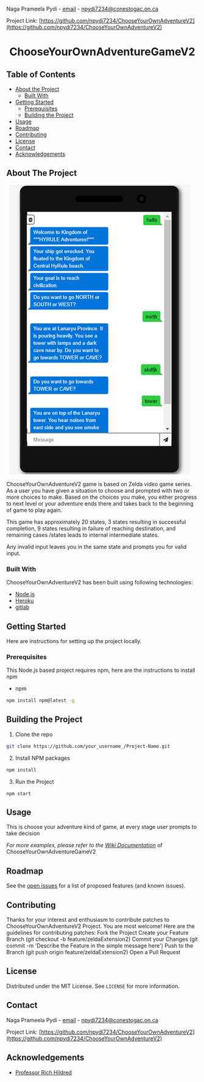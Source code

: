 <!--
*** Thanks for checking out ChooseYourOwnAdventureV2 README! 
-->

Naga Prameela Pydi - [email](https://outlook.office.com/mail/inbox) - npydi7234@conestogac.on.ca

Project Link: [https://github.com/npydi7234/ChooseYourOwnAdventureV2](https://github.com/npydi7234/ChooseYourOwnAdventureV2)

<!-- Project Title -->
<h1 align="center">ChooseYourOwnAdventureGameV2</h1>


<!-- TABLE OF CONTENTS -->
## Table of Contents

* [About the Project](#about-the-project)
  * [Built With](#built-with)
* [Getting Started](#getting-started)
  * [Prerequisites](#prerequisites)
  * [Building the Project](#building-the-project)
* [Usage](#usage)
* [Roadmap](#roadmap)
* [Contributing](#contributing)
* [License](#license)
* [Contact](#contact)
* [Acknowledgements](#acknowledgements)



<!-- ABOUT THE PROJECT -->
## About The Project

![ChooseYourOwnAdventureGameV2 Screen Shot](https://github.com/npydi7234/ChooseYourOwnAdventureV2/blob/master/images/welcome1.png)

ChooseYourOwnAdventureV2 game is based on Zelda video game series. As a user you have given a situation to choose and prompted with two or more choices to make. Based on the choices you make, you either progress to next level or your adventure ends there and takes back to the beginning of game to play again.

This game has approximately 20 states, 3 states resulting in successful completion, 9 states resulting in failure of reaching destination, and remaining cases /states leads to internal intermediate states.

Any invalid input leaves you in the same state and prompts you for valid input.

### Built With
ChooseYourOwnAdventureV2 has been built using following technologies:
* [Node.js](https://nodejs.org/en/)
* [Heroku](https://www.heroku.com/)
* [gitlab](https://about.gitlab.com/)



<!-- GETTING STARTED -->
## Getting Started

Here are instructions for setting up the project locally.

### Prerequisites

This Node.js based project requires npm, here are the instructions to install npm
* npm
```sh
npm install npm@latest -g
```

## Building the Project

1. Clone the repo
```sh
git clone https://github.com/your_username_/Project-Name.git
```
2. Install NPM packages
```sh
npm install
```
3. Run the Project
```JS
npm start 
```


<!-- USAGE EXAMPLES -->
## Usage

This is choose your adventure kind of game, at every stage user prompts to take decision 

_For more examples, please refer to the [Wiki Documentation](https://github.com/npydi7234/ChooseYourOwnAdventureV2/wiki)_ of ChooseYourOwnAdventureGameV2


<!-- ROADMAP -->
## Roadmap

See the [open issues](https://github.com/npydi7234/ChooseYourOwnAdventureV2/issues) for a list of proposed features (and known issues).



<!-- CONTRIBUTING -->
## Contributing

Thanks for your interest and enthusiasm to contribute patches to ChooseYourOwnAdventureV2 Project. You are most welcome!
Here are the guidelines for contributing patches:
Fork the Project
Create your Feature Branch (git checkout -b feature/zeldaExtension2)
Commit your Changes (git commit -m 'Describe the Feature in the simple message here')
Push to the Branch (git push origin feature/zeldaExtension2)
Open a Pull Request


<!-- LICENSE -->
## License

Distributed under the MIT License. See `LICENSE` for more information.



<!-- CONTACT -->
## Contact

Naga Prameela Pydi - [email](https://outlook.office.com/mail/inbox) - npydi7234@conestogac.on.ca

Project Link: [https://github.com/npydi7234/ChooseYourOwnAdventureV2](https://github.com/npydi7234/ChooseYourOwnAdventureV2)



<!-- ACKNOWLEDGEMENTS -->
## Acknowledgements
* [Professor Rich Hildred](https://ca.linkedin.com/in/rhildred)





